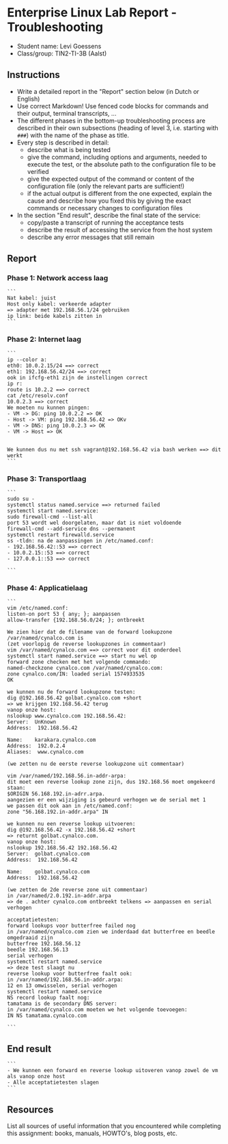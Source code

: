 # Enterprise Linux Lab Report - Troubleshooting

- Student name: Levi Goessens
- Class/group: TIN2-TI-3B (Aalst)

## Instructions

- Write a detailed report in the "Report" section below (in Dutch or English)
- Use correct Markdown! Use fenced code blocks for commands and their output, terminal transcripts, ...
- The different phases in the bottom-up troubleshooting process are described in their own subsections (heading of level 3, i.e. starting with `###`) with the name of the phase as title.
- Every step is described in detail:
  - describe what is being tested
  - give the command, including options and arguments, needed to execute the test, or the absolute path to the configuration file to be verified
  - give the expected output of the command or content of the configuration file (only the relevant parts are sufficient!)
  - if the actual output is different from the one expected, explain the cause and describe how you fixed this by giving the exact commands or necessary changes to configuration files
- In the section "End result", describe the final state of the service:
  - copy/paste a transcript of running the acceptance tests
  - describe the result of accessing the service from the host system
  - describe any error messages that still remain

## Report

### Phase 1: Network access laag

    ```
    Nat kabel: juist
    Host only kabel: verkeerde adapter
    => adapter met 192.168.56.1/24 gebruiken
    ip link: beide kabels zitten in
    ```

### Phase 2: Internet laag

    ```
    ip --color a:
    eth0: 10.0.2.15/24 ==> correct
    eth1: 192.168.56.42/24 ==> correct
    ook in ifcfg-eth1 zijn de instellingen correct
    ip r:
    route is 10.2.2 ==> correct
    cat /etc/resolv.conf
    10.0.2.3 ==> correct
    We moeten nu kunnen pingen:
    - VM -> DG: ping 10.0.2.2 => OK
    - Host -> VM: ping 192.168.56.42 => OKv
    - VM -> DNS: ping 10.0.2.3 => OK
    - VM -> Host => OK


    We kunnen dus nu met ssh vagrant@192.168.56.42 via bash werken ==> dit werkt
    ```

### Phase 3: Transportlaag

    ```
    sudo su -
    systemctl status named.service ==> returned failed
    systemctl start named.service:
    sudo firewall-cmd --list-all
    port 53 wordt wel doorgelaten, maar dat is niet voldoende
    firewall-cmd --add-service dns --permanent
    systemctl restart firewalld.service
    ss -tldn: na de aanpassingen in /etc/named.conf:
    - 192.168.56.42::53 ==> correct
    - 10.0.2.15::53 ==> correct
    - 127.0.0.1::53 ==> correct

    ```

### Phase 4: Applicatielaag

    ```
    vim /etc/named.conf:
    listen-on port 53 { any; }; aanpassen
    allow-transfer {192.168.56.0/24; }; ontbreekt

    We zien hier dat de filename van de forward lookupzone /var/named/cynalco.com is
    (zet voorlopig de reverse lookupzones in commentaar)
    vim /var/named/cynalco.com ==> correct voor dit onderdeel
    systemctl start named.service ==> start nu wel op
    forward zone checken met het volgende commando:
    named-checkzone cynalco.com /var/named/cynalco.com:
    zone cynalco.com/IN: loaded serial 1574933535
    OK

    we kunnen nu de forward lookupzone testen:
    dig @192.168.56.42 golbat.cynalco.com +short
    => we krijgen 192.168.56.42 terug
    vanop onze host:
    nslookup www.cynalco.com 192.168.56.42:
    Server:  UnKnown
    Address:  192.168.56.42

    Name:    karakara.cynalco.com
    Address:  192.0.2.4
    Aliases:  www.cynalco.com

    (we zetten nu de eerste reverse lookupzone uit commentaar)

    vim /var/named/192.168.56.in-addr-arpa:
    dit moet een reverse lookup zone zijn, dus 192.168.56 moet omgekeerd staan:
    $ORIGIN 56.168.192.in-adrr.arpa.
    aangezien er een wijziging is gebeurd verhogen we de serial met 1
    we passen dit ook aan in /etc/named.conf:
    zone "56.168.192.in-addr.arpa" IN

    we kunnen nu een reverse lookup uitvoeren:
    dig @192.168.56.42 -x 192.168.56.42 +short
    => returnt golbat.cynalco.com.
    vanop onze host:
    nslookup 192.168.56.42 192.168.56.42
    Server:  golbat.cynalco.com
    Address:  192.168.56.42

    Name:    golbat.cynalco.com
    Address:  192.168.56.42

    (we zetten de 2de reverse zone uit commentaar)
    in /var/named/2.0.192.in-addr.arpa
    => de . achter cynalco.com ontbreekt telkens => aanpassen en serial verhogen

    acceptatietesten:
    forward lookups voor butterfree failed nog
    in /var/named/cynalco.com zien we inderdaad dat butterfree en beedle omgedraaid zijn
    butterfree 192.168.56.12
    beedle 192.168.56.13
    serial verhogen
    systemctl restart named.service
    => deze test slaagt nu
    reverse lookup voor butterfree faalt ook:
    in /var/named/192.168.56.in-addr.arpa:
    12 en 13 omwisselen, serial verhogen
    systemctl restart named.service
    NS record lookup faalt nog:
    tamatama is de secondary DNS server:
    in /var/named/cynalco.com moeten we het volgende toevoegen:
    IN NS tamatama.cynalco.com

    ```

## End result

    ```
    - We kunnen een forward en reverse lookup uitoveren vanop zowel de vm als vanop onze host
    - Alle acceptatietesten slagen
    ```

## Resources

List all sources of useful information that you encountered while completing this assignment: books, manuals, HOWTO's, blog posts, etc.
